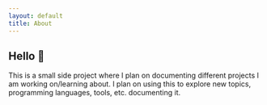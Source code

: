 ```yaml
---
layout: default
title: About
---
```


## Hello 👋

This is a small side project where I plan on documenting different projects I am working on/learning about. I plan on using this to explore new topics, programming languages, tools, etc. documenting it.
